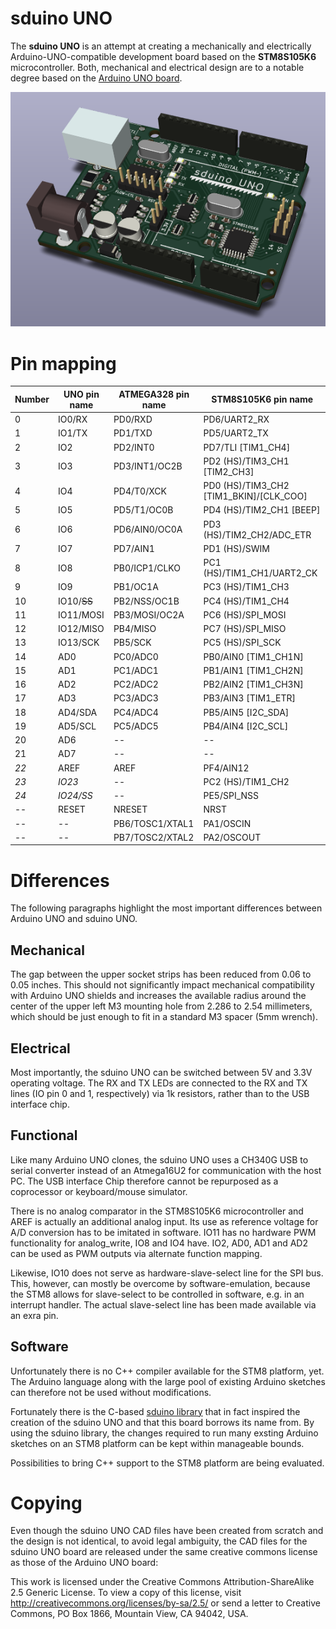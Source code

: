 # sduino UNO

The __sduino UNO__ is an attempt at creating a mechanically and electrically Arduino-UNO-compatible development board based on the __STM8S105K6__ microcontroller.
Both, mechanical and electrical design are to a notable degree based on the [Arduino UNO board](https://store.arduino.cc/arduino-uno-rev3).

![sduino UNO board](img/rendering_3d.png)

# Pin mapping

Number | UNO pin name | ATMEGA328 pin name | STM8S105K6 pin name
-------|--------------|--------------------|----------------------------------------
0      | IO0/RX       | PD0/RXD            | PD6/UART2_RX
1      | IO1/TX       | PD1/TXD            | PD5/UART2_TX
2      | IO2          | PD2/INT0           | PD7/TLI [TIM1_CH4]
3      | IO3          | PD3/INT1/OC2B      | PD2 (HS)/TIM3_CH1 [TIM2_CH3]
4      | IO4          | PD4/T0/XCK         | PD0 (HS)/TIM3_CH2 [TIM1_BKIN]/[CLK_COO]
5      | IO5          | PD5/T1/OC0B        | PD4 (HS)/TIM2_CH1 [BEEP]
6      | IO6          | PD6/AIN0/OC0A      | PD3 (HS)/TIM2_CH2/ADC_ETR
7      | IO7          | PD7/AIN1           | PD1 (HS)/SWIM
8      | IO8          | PB0/ICP1/CLKO      | PC1 (HS)/TIM1_CH1/UART2_CK
9      | IO9          | PB1/OC1A           | PC3 (HS)/TIM1_CH3
10     | IO10/~~SS~~  | PB2/NSS/OC1B       | PC4 (HS)/TIM1_CH4
11     | IO11/MOSI    | PB3/MOSI/OC2A      | PC6 (HS)/SPI_MOSI
12     | IO12/MISO    | PB4/MISO           | PC7 (HS)/SPI_MISO
13     | IO13/SCK     | PB5/SCK            | PC5 (HS)/SPI_SCK
14     | AD0          | PC0/ADC0           | PB0/AIN0 [TIM1_CH1N]
15     | AD1          | PC1/ADC1           | PB1/AIN1 [TIM1_CH2N]
16     | AD2          | PC2/ADC2           | PB2/AIN2 [TIM1_CH3N]
17     | AD3          | PC3/ADC3           | PB3/AIN3 [TIM1_ETR]
18     | AD4/SDA      | PC4/ADC4           | PB5/AIN5 [I2C_SDA]
19     | AD5/SCL      | PC5/ADC5           | PB4/AIN4 [I2C_SCL]
20     | AD6          | --                 | --
21     | AD7          | --                 | --
_22_   | AREF         | AREF               | PF4/AIN12
_23_   | _IO23_       | --                 | PC2 (HS)/TIM1_CH2
_24_   | _IO24/SS_    | --                 | PE5/SPI_NSS
--     | RESET        | NRESET             | NRST
--     | --           | PB6/TOSC1/XTAL1    | PA1/OSCIN
--     | --           | PB7/TOSC2/XTAL2    | PA2/OSCOUT

# Differences

The following paragraphs highlight the most important differences between Arduino UNO and sduino UNO.

## Mechanical

The gap between the upper socket strips has been reduced from 0.06 to 0.05 inches.
This should not significantly impact mechanical compatibility with Arduino UNO shields and increases the available radius around the center of the upper left M3 mounting hole from 2.286 to 2.54 millimeters, which should be just enough to fit in a standard M3 spacer (5mm wrench).

## Electrical

Most importantly, the sduino UNO can be switched between 5V and 3.3V operating voltage.
The RX and TX LEDs are connected to the RX and TX lines (IO pin 0 and 1, respectively) via 1k resistors, rather than to the USB interface chip.

## Functional

Like many Arduino UNO clones, the sduino UNO uses a CH340G USB to serial converter instead of an Atmega16U2 for communication with the host PC.
The USB interface Chip therefore cannot be repurposed as a coprocessor or keyboard/mouse simulator.

There is no analog comparator in the STM8S105K6 microcontroller and AREF is actually an additional analog input.
Its use as reference voltage for A/D conversion has to be imitated in software.
IO11 has no hardware PWM functionality for analog_write, IO8 and IO4 have.
IO2, AD0, AD1 and AD2 can be used as PWM outputs via alternate function mapping.

Likewise, IO10 does not serve as hardware-slave-select line for the SPI bus.
This, however, can mostly be overcome by software-emulation, because the STM8 allows for slave-select to be controlled in software, e.g. in an interrupt handler.
The actual slave-select line has been made available via an exra pin.

## Software

Unfortunately there is no C++ compiler available for the STM8 platform, yet.
The Arduino language along with the large pool of existing Arduino sketches can therefore not be used without modifications.

Fortunately there is the C-based [sduino library](https://github.com/tenbaht/sduino) that in fact inspired the creation of the sduino UNO and that this board borrows its name from.
By using the sduino library, the changes required to run many exsting Arduino sketches on an STM8 platform can be kept within manageable bounds.

Possibilities to bring C++ support to the STM8 platform are being evaluated.

# Copying

Even though the sduino UNO CAD files have been created from scratch and the design is not identical, to avoid legal ambiguity, the CAD files for the sduino UNO board are released under the same creative commons license as those of the Arduino UNO board:

This work is licensed under the Creative Commons Attribution-ShareAlike 2.5 Generic License. To view a copy of this license, visit http://creativecommons.org/licenses/by-sa/2.5/ or send a letter to Creative Commons, PO Box 1866, Mountain View, CA 94042, USA.
